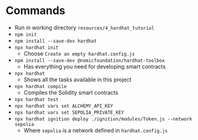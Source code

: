# Commands
* Run in working directory `resources/4_hardhat_tutorial`
* `npm init`
* `npm install --save-dev hardhat`
* `npx hardhat init`
  * Choose `Create an empty hardhat.config.js`
* `npm install --save-dev @nomicfoundation/hardhat-toolbox`
  * Has everything you need for developing smart contracts
* `npx hardhat`
  * Shows all the tasks available in this project
* `npx hardhat compile`
  * Compiles the Solidity smart contracts
* `npx hardhat test`
* `npx hardhat vars set ALCHEMY_API_KEY`
* `npx hardhat vars set SEPOLIA_PRIVATE_KEY`
* `npx hardhat ignition deploy ./ignition/modules/Token.js --network sepolia`
  * Where `sepolia` is a network defined in `hardhat.config.js`